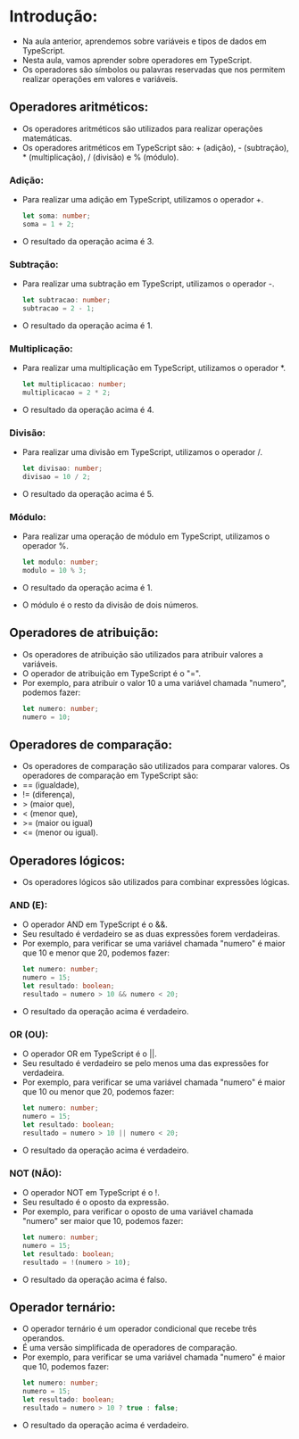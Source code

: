 # Introdução:

- Na aula anterior, aprendemos sobre variáveis e tipos de dados em TypeScript.
- Nesta aula, vamos aprender sobre operadores em TypeScript.
- Os operadores são símbolos ou palavras reservadas que nos permitem realizar operações em valores e variáveis.

## Operadores aritméticos:

- Os operadores aritméticos são utilizados para realizar operações matemáticas.
- Os operadores aritméticos em TypeScript são: + (adição), - (subtração), * (multiplicação), / (divisão) e % (módulo).

### Adição:

- Para realizar uma adição em TypeScript, utilizamos o operador +.
  
    ```typescript
    let soma: number;
    soma = 1 + 2;
    ```
- O resultado da operação acima é 3.


### Subtração:

- Para realizar uma subtração em TypeScript, utilizamos o operador -.
  
    ```typescript
    let subtracao: number;
    subtracao = 2 - 1;
    ```
- O resultado da operação acima é 1.

### Multiplicação:

- Para realizar uma multiplicação em TypeScript, utilizamos o operador *.
  
    ```typescript
    let multiplicacao: number;
    multiplicacao = 2 * 2;
    ```

- O resultado da operação acima é 4.

### Divisão:

- Para realizar uma divisão em TypeScript, utilizamos o operador /.
  
    ```typescript
    let divisao: number;
    divisao = 10 / 2;
    ```
- O resultado da operação acima é 5.

### Módulo:

- Para realizar uma operação de módulo em TypeScript, utilizamos o operador %.
  
    ```typescript
    let modulo: number;
    modulo = 10 % 3;
    ```
- O resultado da operação acima é 1.
- O módulo é o resto da divisão de dois números.

## Operadores de atribuição:

- Os operadores de atribuição são utilizados para atribuir valores a variáveis.
- O operador de atribuição em TypeScript é o "=".
- Por exemplo, para atribuir o valor 10 a uma variável chamada "numero", podemos fazer:
    ```typescript
    let numero: number;
    numero = 10;
    ```

## Operadores de comparação:

- Os operadores de comparação são utilizados para comparar valores.
Os operadores de comparação em TypeScript são: 
- == (igualdade), 
- != (diferença), 
- \> (maior que),
- < (menor que),
- \>= (maior ou igual)
- <= (menor ou igual).

## Operadores lógicos:

- Os operadores lógicos são utilizados para combinar expressões lógicas.

### AND (E):

- O operador AND em TypeScript é o &&.
- Seu resultado é verdadeiro se as duas expressões forem verdadeiras.
- Por exemplo, para verificar se uma variável chamada "numero" é maior que 10 e menor que 20, podemos fazer:
    ```typescript
    let numero: number;
    numero = 15;
    let resultado: boolean;
    resultado = numero > 10 && numero < 20;
    ```
- O resultado da operação acima é verdadeiro.

### OR (OU):

- O operador OR em TypeScript é o ||.
- Seu resultado é verdadeiro se pelo menos uma das expressões for verdadeira.
- Por exemplo, para verificar se uma variável chamada "numero" é maior que 10 ou menor que 20, podemos fazer:
    ```typescript
    let numero: number;
    numero = 15;
    let resultado: boolean;
    resultado = numero > 10 || numero < 20;
    ```
- O resultado da operação acima é verdadeiro.

### NOT (NÃO):
- O operador NOT em TypeScript é o !.
- Seu resultado é o oposto da expressão.
- Por exemplo, para verificar o oposto de uma variável chamada "numero" ser maior que 10, podemos fazer:
    ```typescript
    let numero: number;
    numero = 15;
    let resultado: boolean;
    resultado = !(numero > 10);
    ```
- O resultado da operação acima é falso.


## Operador ternário:

- O operador ternário é um operador condicional que recebe três operandos.
- É uma versão simplificada de operadores de comparação.
- Por exemplo, para verificar se uma variável chamada "numero" é maior que 10, podemos fazer:
    ```typescript
    let numero: number;
    numero = 15;
    let resultado: boolean;
    resultado = numero > 10 ? true : false;
    ```
- O resultado da operação acima é verdadeiro.

